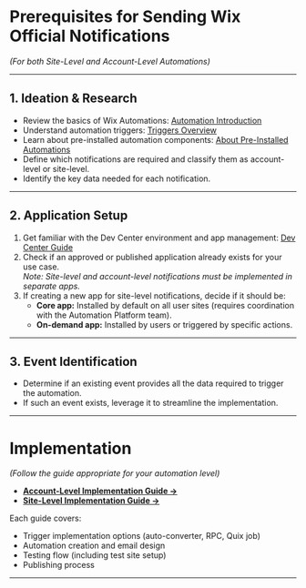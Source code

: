 # Prerequisites for Sending Wix Official Notifications
*(For both Site-Level and Account-Level Automations)*

---

## 1. Ideation & Research  
- Review the basics of Wix Automations: [Automation Introduction](https://dev.wix.com/docs/rest/business-management/automations/introduction)
- Understand automation triggers: [Triggers Overview](https://dev.wix.com/docs/rest/business-management/automations/triggers/about-triggers)
- Learn about pre-installed automation components: [About Pre-Installed Automations](https://dev.wix.com/docs/rest/business-management/automations/automations/pre-installed-automations/about-pre-installed-automations)
- Define which notifications are required and classify them as account-level or site-level.
- Identify the key data needed for each notification.

---

## 2. Application Setup  

1. Get familiar with the Dev Center environment and app management: [Dev Center Guide](https://dev.wix.com/docs/build-apps/get-started/templates/build-an-app-template-guide-for-wix-employees)
2. Check if an approved or published application already exists for your use case.  
   *Note: Site-level and account-level notifications must be implemented in separate apps.*
3. If creating a new app for site-level notifications, decide if it should be:
    - **Core app:** Installed by default on all user sites (requires coordination with the Automation Platform team).
    - **On-demand app:** Installed by users or triggered by specific actions.

---

## 3. Event Identification  

- Determine if an existing event provides all the data required to trigger the automation.
- If such an event exists, leverage it to streamline the implementation.

---

# Implementation  
*(Follow the guide appropriate for your automation level)*

- **[Account-Level Implementation Guide →](./Account-Level%20Automation%20Implementation/E2E%20Flow.md)**
- **[Site-Level Implementation Guide →](https://docs.google.com/presentation/d/10Rp0htgx-LUgxAeOKo5uUPkQ_WrZGBFA4Jg6N2uIkVQ/edit?slide=id.g277542d2b7b_0_338#slide=id.g277542d2b7b_0_338)**

Each guide covers:
- Trigger implementation options (auto-converter, RPC, Quix job)
- Automation creation and email design
- Testing flow (including test site setup)
- Publishing process

---
